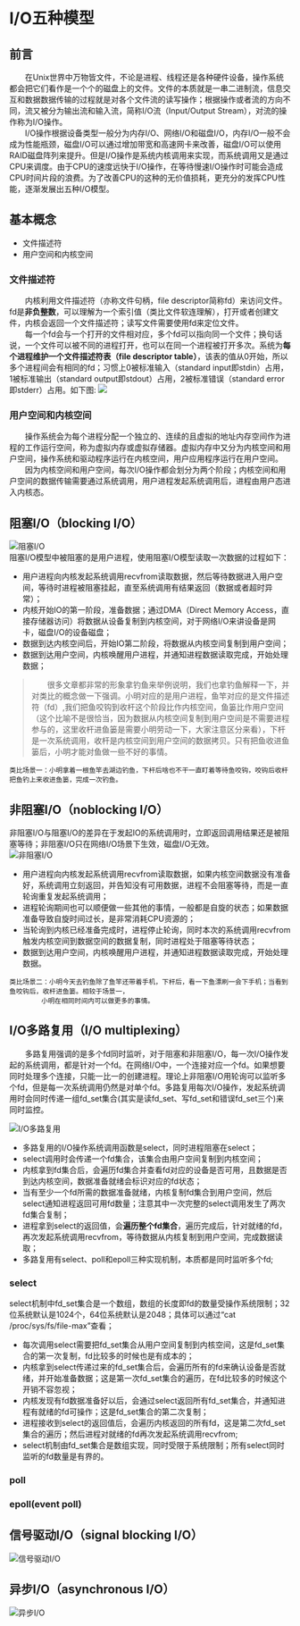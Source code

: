 # I/O五种模型

## 前言

&emsp;&emsp;在Unix世界中万物皆文件，不论是进程、线程还是各种硬件设备，操作系统都会把它们看作是一个个的磁盘上的文件。文件的本质就是一串二进制流，信息交互和数据数据传输的过程就是对各个文件流的读写操作；根据操作或者流的方向不同，流又被分为输出流和输入流，简称I/O流（Input/Output Stream），对流的操作称为I/O操作。<br/>
&emsp;&emsp;I/O操作根据设备类型一般分为内存I/O、网络I/O和磁盘I/O，内存I/O一般不会成为性能瓶颈，磁盘I/O可以通过增加带宽和高速网卡来改善，磁盘I/O可以使用RAID磁盘阵列来提升。但是I/O操作是系统内核调用来实现，而系统调用又是通过CPU来调度。由于CPU的速度远快于I/O操作，在等待慢速I/O操作时可能会造成CPU时间片段的浪费。为了改善CPU的这种的无价值损耗，更充分的发挥CPU性能，逐渐发展出五种I/O模型。

## 基本概念

* 文件描述符
* 用户空间和内核空间
  
### 文件描述符

&emsp;&emsp;内核利用文件描述符（亦称文件句柄，file descriptor简称fd）来访问文件。fd是**非负整数**，可以理解为一个索引值（类比文件软连理解），打开或者创建文件，内核会返回一个文件描述符；读写文件需要使用fd来定位文件。<br/>&emsp;&emsp;每一个fd会与一个打开的文件相对应，多个fd可以指向同一个文件；换句话说，一个文件可以被不同的进程打开，也可以在同一个进程被打开多次。系统为**每个进程维护一个文件描述符表（file descriptor table）**，该表的值从0开始，所以多个进程间会有相同的fd；习惯上0被标准输入（standard input即stdin）占用，1被标准输出（standard output即stdout）占用，2被标准错误（standard error即stderr）占用。如下图: ![](img/st.png)

### 用户空间和内核空间

&emsp;&emsp;操作系统会为每个进程分配一个独立的、连续的且虚拟的地址内存空间作为进程的工作运行空间，称为虚拟内存或虚拟存储器。虚拟内存中又分为内核空间和用户空间，操作系统和驱动程序运行在内核空间，用户应用程序运行在用户空间。<br/>
&emsp;&emsp;因为内核空间和用户空间，每次I/O操作都会划分为两个阶段；内核空间和用户空间的数据传输需要通过系统调用，用户进程发起系统调用后，进程由用户态进入内核态。

## 阻塞I/O（blocking I/O）

![阻塞I/O](img/blocking.png)<br/>
阻塞I/O模型中被阻塞的是用户进程，使用阻塞I/O模型读取一次数据的过程如下：

* 用户进程向内核发起系统调用recvfrom读取数据，然后等待数据进入用户空间，等待时进程被阻塞挂起，直至系统调用有结果返回（数据或者超时异常）；
* 内核开始IO的第一阶段，准备数据；通过DMA（Direct Memory Access，直接存储器访问）将数据从设备复制到内核空间，对于网络I/O来讲设备是网卡，磁盘I/O的设备磁盘；
* 数据到达内核空间后，开始IO第二阶段，将数据从内核空间复制到用户空间；
* 数据到达用户空间，内核唤醒用户进程，并通知进程数据读取完成，开始处理数据；

>&emsp;&emsp;很多文章都非常的形象拿钓鱼来举例说明，我们也拿钓鱼解释一下，并对类比的概念做一下强调。小明对应的是用户进程，鱼竿对应的是文件描述符（fd）,我们把鱼咬钩到收杆这个阶段比作内核空间，鱼篓比作用户空间（这个比喻不是很恰当，因为数据从内核空间复制到用户空间是不需要进程参与的，这里收杆进鱼篓是需要小明劳动一下，大家注意区分来看），下杆是一次系统调用，收杆是内核空间到用户空间的数据拷贝。只有把鱼收进鱼篓后，小明才能对鱼做一些不好的事情。

```
类比场景一：小明拿着一根鱼竿去湖边钓鱼，下杆后啥也不干一直盯着等待鱼咬钩，咬钩后收杆把鱼钓上来收进鱼篓，完成一次钓鱼。
```

## 非阻塞I/O（noblocking I/O）

非阻塞I/O与阻塞I/O的差异在于发起IO的系统调用时，立即返回调用结果还是被阻塞等待；非阻塞I/O只在网络I/O场景下生效，磁盘I/O无效。<br/>
![非阻塞I/O](img/noblocking.png)

* 用户进程向内核发起系统调用recvfrom读取数据，如果内核空间数据没有准备好，系统调用立刻返回，并告知没有可用数据，进程不会阻塞等待，而是一直轮询重复发起系统调用；
* 进程轮询期间也可以顺便做一些其他的事情，一般都是自旋的状态；如果数据准备导致自旋时间过长，是非常消耗CPU资源的；
* 当轮询到内核已经准备完成时，进程停止轮询，同时本次的系统调用recvfrom触发内核空间到数据空间的数据复制，同时进程处于阻塞等待状态；
* 数据到达用户空间，内核唤醒用户进程，并通知进程数据读取完成，开始处理数据。 

```
类比场景二：小明今天去钓鱼除了鱼竿还带着手机，下杆后，看一下鱼漂刷一会下手机；当看到鱼咬钩后，收杆进鱼篓。相较于场景一，
        小明在相同时间内可以做更多的事情。
```

## I/O多路复用（I/O multiplexing）

&emsp;&emsp;多路复用强调的是多个fd同时监听，对于阻塞和非阻塞I/O，每一次I/O操作发起的系统调用，都是针对一个fd。在网络I/O中，一个连接对应一个fd。如果想要同时处理多个连接，只能一比一的创建进程。理论上非阻塞I/O用轮询可以监听多个fd，但是每一次系统调用仍然是对单个fd。多路复用每次I/O操作，发起系统调用时会同时传递一组fd_set集合(其实是读fd_set、写fd_set和错误fd_set三个)来同时监控。<br/>

![I/O多路复用](img/multiplexing.png)

* 多路复用的I/O操作系统调用函数是select，同时进程阻塞在select；
* select调用时会传递一个fd集合，该集合由用户空间复制到内核空间；
* 内核拿到fd集合后，会遍历fd集合并查看fd对应的设备是否可用，且数据是否到达内核空间，数据准备就绪会标识对应的fd状态；
* 当有至少一个fd所需的数据准备就绪，内核复制fd集合到用户空间，然后select通知进程返回可用fd数量；注意其中一次完整的select调用发生了两次fd集合复制；
* 进程拿到select的返回值，会**遍历整个fd集合**，遍历完成后，针对就绪的fd，再次发起系统调用recvfrom，等待数据从内核复制到用户空间，完成数据读取；
* 多路复用有select、poll和epoll三种实现机制，本质都是同时监听多个fd;

### select

select机制中fd_set集合是一个数组，数组的长度即fd的数量受操作系统限制；32位系统默认是1024个，64位系统默认是2048；具体可以通过“cat /proc/sys/fs/file-max”查看；

* 每次调用select需要把fd_set集合从用户空间复制到内核空间，这是fd_set集合的第一次复制，fd比较多的时候也是有成本的；
* 内核拿到select传递过来的fd_set集合后，会遍历所有的fd来确认设备是否就绪，并开始准备数据；这是第一次fd_set集合的遍历，在fd比较多的时候这个开销不容忽视；
* 内核发现有fd数据准备好以后，会通过select返回所有fd_set集合，并通知进程有就绪的fd可操作；这是fd_set集合的第二次复制；
* 进程接收到select的返回值后，会遍历内核返回的所有fd，这是第二次fd_set集合的遍历；然后进程对就绪的fd再次发起系统调用recvfrom;
* select机制由fd_set集合是数组实现，同时受限于系统限制；所有select同时监听的fd数量是有界的。

### poll

### epoll(event poll)



## 信号驱动I/O（signal blocking I/O）

![信号驱动I/O](img/signal-driven.png)<br/>

## 异步I/O（asynchronous I/O）

![异步I/O](img/asynchronous.png)<br/>

